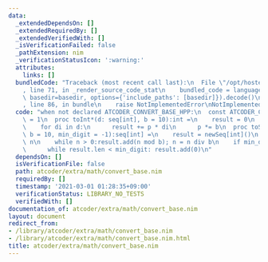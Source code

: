 ```yaml
---
data:
  _extendedDependsOn: []
  _extendedRequiredBy: []
  _extendedVerifiedWith: []
  _isVerificationFailed: false
  _pathExtension: nim
  _verificationStatusIcon: ':warning:'
  attributes:
    links: []
  bundledCode: "Traceback (most recent call last):\n  File \"/opt/hostedtoolcache/Python/3.10.7/x64/lib/python3.10/site-packages/onlinejudge_verify/documentation/build.py\"\
    , line 71, in _render_source_code_stat\n    bundled_code = language.bundle(stat.path,\
    \ basedir=basedir, options={'include_paths': [basedir]}).decode()\n  File \"/opt/hostedtoolcache/Python/3.10.7/x64/lib/python3.10/site-packages/onlinejudge_verify/languages/nim.py\"\
    , line 86, in bundle\n    raise NotImplementedError\nNotImplementedError\n"
  code: "when not declared ATCODER_CONVERT_BASE_HPP:\n  const ATCODER_CONVERT_BASE_HPP*\
    \ = 1\n  proc toInt*(d: seq[int], b = 10):int =\n    result = 0\n    var p = 1\n\
    \    for di in d:\n      result += p * di\n      p *= b\n  proc toSeq*(n: int,\
    \ b = 10, min_digit = -1):seq[int] =\n    result = newSeq[int]()\n    var n =\
    \ n\n    while n > 0:result.add(n mod b); n = n div b\n    if min_digit >= 0:\n\
    \      while result.len < min_digit: result.add(0)\n"
  dependsOn: []
  isVerificationFile: false
  path: atcoder/extra/math/convert_base.nim
  requiredBy: []
  timestamp: '2021-03-01 01:28:35+09:00'
  verificationStatus: LIBRARY_NO_TESTS
  verifiedWith: []
documentation_of: atcoder/extra/math/convert_base.nim
layout: document
redirect_from:
- /library/atcoder/extra/math/convert_base.nim
- /library/atcoder/extra/math/convert_base.nim.html
title: atcoder/extra/math/convert_base.nim
---
```

